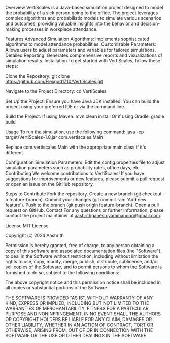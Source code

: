 Overview
VertiScales is a Java-based simulation project designed to model the probability of a sick person going to the office. The project leverages complex algorithms and probabilistic models to simulate various scenarios and outcomes, providing valuable insights into the behavior and decision-making processes in workplace attendance.

Features
Advanced Simulation Algorithms: Implements sophisticated algorithms to model attendance probabilities.
Customizable Parameters: Allows users to adjust parameters and variables for tailored simulations.
Detailed Reporting: Generates comprehensive reports and visualizations of simulation results.
Installation
To get started with VertiScales, follow these steps:

Clone the Repository: git clone https://github.com/Flexgod1710/VertiScales.git

Navigate to the Project Directory: cd VertiScales

Set Up the Project: Ensure you have Java JDK installed. You can build the project using your preferred IDE or via the command line.

Build the Project: If using Maven: mvn clean install Or if using Gradle: gradle build

Usage
To run the simulation, use the following command: java -cp target/VertiScales-1.0.jar com.vertiscales.Main

Replace com.vertiscales.Main with the appropriate main class if it's different.

Configuration
Simulation Parameters: Edit the config.properties file to adjust simulation parameters such as probability rates, office days, etc.
Contributing
We welcome contributions to VertiScales! If you have suggestions for improvements or new features, please submit a pull request or open an issue on the GitHub repository.

Steps to Contribute
Fork the repository.
Create a new branch (git checkout -b feature-branch).
Commit your changes (git commit -am 'Add new feature').
Push to the branch (git push origin feature-branch).
Open a pull request on GitHub.
Contact
For any questions or further information, please contact the project maintainer at aashrithganesh.yammanoori@gmail.com.

License
MIT License

Copyright (c) 2024 Aashrith

Permission is hereby granted, free of charge, to any person obtaining a copy of this software and associated documentation files (the "Software"), to deal in the Software without restriction, including without limitation the rights to use, copy, modify, merge, publish, distribute, sublicense, and/or sell copies of the Software, and to permit persons to whom the Software is furnished to do so, subject to the following conditions:

The above copyright notice and this permission notice shall be included in all copies or substantial portions of the Software.

THE SOFTWARE IS PROVIDED "AS IS", WITHOUT WARRANTY OF ANY KIND, EXPRESS OR IMPLIED, INCLUDING BUT NOT LIMITED TO THE WARRANTIES OF MERCHANTABILITY, FITNESS FOR A PARTICULAR PURPOSE AND NONINFRINGEMENT. IN NO EVENT SHALL THE AUTHORS OR COPYRIGHT HOLDERS BE LIABLE FOR ANY CLAIM, DAMAGES OR OTHER LIABILITY, WHETHER IN AN ACTION OF CONTRACT, TORT OR OTHERWISE, ARISING FROM, OUT OF OR IN CONNECTION WITH THE SOFTWARE OR THE USE OR OTHER DEALINGS IN THE SOFTWARE.
